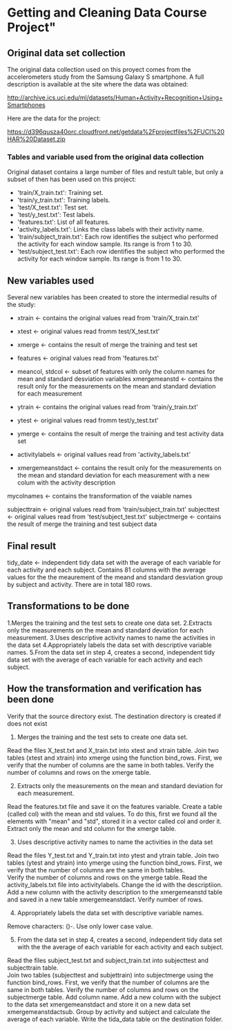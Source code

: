 
# Getting and Cleaning Data Course Project"

## Original data set collection

The original data collection used on this proyect comes from the accelerometers study from the Samsung Galaxy S smartphone. A full description is available at the site where the data was obtained:

http://archive.ics.uci.edu/ml/datasets/Human+Activity+Recognition+Using+Smartphones

Here are the data for the project:

https://d396qusza40orc.cloudfront.net/getdata%2Fprojectfiles%2FUCI%20HAR%20Dataset.zip

### Tables and variable used from the original data collection
Original dataset contains a large number of files and restult table, but only a subset of then has been used on this project:

* 'train/X_train.txt': Training set.
* 'train/y_train.txt': Training labels.
* 'test/X_test.txt': Test set.
* 'test/y_test.txt': Test labels.
* 'features.txt': List of all features.
* 'activity_labels.txt': Links the class labels with their activity name.
* 'train/subject_train.txt': Each row identifies the subject who performed the activity for each window sample. Its range is from 1 to 30. 
* 'test/subject_test.txt': Each row identifies the subject who performed the activity for each window sample. Its range is from 1 to 30. 

## New variables used 
Several new variables has been created to store the intermedial results of the study:

* xtrain <- contains the original values read from 'train/X_train.txt'
* xtest <- original values read fromm test/X_test.txt'
* xmerge <- contains the result of merge the training and test set

* features <- original values read from 'features.txt'
* meancol, stdcol <- subset of features with only the column names for mean and standard desviation variables
xmergemeanstd <- contains the result only for the measurements on the mean and standard deviation for each measurement 

* ytrain <- contains the original values read from 'train/y_train.txt'
* ytest <- original values read fromm test/y_test.txt'
* ymerge <- contains the result of merge the training and test activity data set
* activitylabels <- original vallues read from 'activity_labels.txt'
* xmergemeanstdact <- contains the result only for the measurements on the mean and standard deviation for each measurement with a new colum with the activity description

mycolnames <- contains the transformation of the vaiable names

subjecttrain <- original values read from 'train/subject_train.txt'
subjecttest <- original values read from 'test/subject_test.txt'
subjectmerge <- contains the result of merge the training and test subject data

## Final result 
tidy_date <- independent tidy data set with the average of each variable for each activity and each subject.  Contains 81 columns with the average values for the the meaurement of the meand and standard desviation group by subject and activity.  There are in total 180 rows.

## Transformations to be done
1.Merges the training and the test sets to create one data set.
2.Extracts only the measurements on the mean and standard deviation for each measurement.
3.Uses descriptive activity names to name the activities in the data set
4.Appropriately labels the data set with descriptive variable names.
5.From the data set in step 4, creates a second, independent tidy data set with the average of each variable for each activity and each subject.

## How the transformation and verification has been done
Verify that the source directory exist.  The destination directory is created if does not exist
  
  
1. Merges the training and the test sets to create one data set.
  
Read the files X_test.txt and X_train.txt into xtest and xtrain table. 
Join two tables (xtest and xtrain) into xmerge using the function bind_rows.
First, we verify that the number of columns are the same in both tables.
Verify the number of columns and rows on the xmerge table.
  
2. Extracts only the measurements on the mean and standard deviation for each measurement.
 
Read the features.txt file and save it on the features variable.
Create a table (called col) with the mean and std values.  To do this, first we found all the elements with "mean" and "std", stored it in a vector called col and order it.
Extract only the mean and std column for the xmerge table.

  
3. Uses descriptive activity names to name the activities in the data set
  
Read the files Y_test.txt and Y_train.txt into ytest and ytrain table.
Join two tables (ytest and ytrain) into ymerge using the function bind_rows.
First, we verify that the number of columns are the same in both tables.  
Verify the number of columns and rows on the ymerge table.
Read the activity_labels.txt file into activitylabels.
Change the id with the descriptiion.  
Add a new column with the activity description to the xmergemeanstd table and saved in a new table xmergemeanstdact.
Verify number of rows.
  
  
4. Appropriately labels the data set with descriptive variable names.

Remove characters: ()-.
Use only lower case value.
    
5. From the data set in step 4, creates a second, independent tidy data set with the the average of each variable for each activity and each subject.

Read the files subject_test.txt and subject_train.txt into subjecttest and subjecttrain table.  
Join two tables (subjecttest and subjettrain) into subjectmerge using the function bind_rows.
First, we verify that the number of columns are the same in both tables.
Verify the number of columns and rows on the subjectmerge table.
Add column name.
Add a new column with the subject to the data set xmergemeanstdact and store it on a new data set xmergemeanstdactsub.
Group by activity and subject and calculate the average of each variable.
Write the tida_data table on the destination folder.
